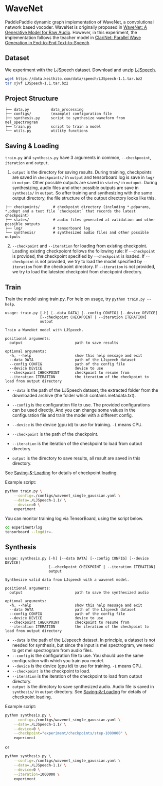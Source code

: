 # WaveNet

PaddlePaddle dynamic graph implementation of WaveNet, a convolutional network based vocoder. WaveNet is originally proposed in [WaveNet: A Generative Model for Raw Audio](https://arxiv.org/abs/1609.03499). However, in this experiment, the implementation follows the teacher model in [ClariNet: Parallel Wave Generation in End-to-End Text-to-Speech](arxiv.org/abs/1807.07281).


## Dataset

We experiment with the LJSpeech dataset. Download and unzip [LJSpeech](https://keithito.com/LJ-Speech-Dataset/).

```bash
wget https://data.keithito.com/data/speech/LJSpeech-1.1.tar.bz2
tar xjvf LJSpeech-1.1.tar.bz2
```

## Project Structure

```text
├── data.py          data_processing
├── configs/         (example) configuration file
├── synthesis.py     script to synthesize waveform from mel_spectrogram
├── train.py         script to train a model
└── utils.py         utility functions
```

## Saving & Loading
`train.py` and `synthesis.py` have 3 arguments in common, `--checkpooint`, `iteration` and `output`.

1. `output` is the directory for saving results.
During training, checkpoints are saved in `checkpoints/` in `output` and tensorboard log is save in `log/` in `output`. Other possible outputs are saved in `states/` in `outuput`.
During synthesizing, audio files and other possible outputs are save in `synthesis/` in `output`.
So after training and synthesizing with the same output directory, the file structure of the output directory looks like this.

```text
├── checkpoints/      # checkpoint directory (including *.pdparams, *.pdopt and a text file `checkpoint` that records the latest checkpoint)
├── states/           # audio files generated at validation and other possible outputs
├── log/              # tensorboard log
└── synthesis/        # synthesized audio files and other possible outputs
```

2. `--checkpoint` and `--iteration` for loading from existing checkpoint. Loading existing checkpoiont follows the following rule:
If `--checkpoint` is provided, the checkpoint specified by `--checkpoint` is loaded.
If `--checkpoint` is not provided, we try to load the model specified by `--iteration` from the checkpoint directory. If `--iteration` is not provided, we try to load the latested checkpoint from checkpoint directory.

## Train

Train the model using train.py. For help on usage, try `python train.py --help`.

```text
usage: train.py [-h] [--data DATA] [--config CONFIG] [--device DEVICE]
                [--checkpoint CHECKPOINT | --iteration ITERATION]
                output

Train a WaveNet model with LJSpeech.

positional arguments:
  output                        path to save results

optional arguments:
  -h, --help                    show this help message and exit
  --data DATA                   path of the LJspeech dataset
  --config CONFIG               path of the config file
  --device DEVICE               device to use
  --checkpoint CHECKPOINT       checkpoint to resume from
  --iteration ITERATION         the iteration of the checkpoint to load from output directory
```

- `--data` is the path of the LJSpeech dataset, the extracted folder from the downloaded archive (the folder which contains metadata.txt).
- `--config` is the configuration file to use. The provided configurations can be used directly. And you can change some values in the configuration file and train the model with a different config.
- `--device` is the device (gpu id) to use for training. `-1` means CPU.

- `--checkpoint` is the path of the checkpoint.
- `--iteration` is the iteration of the checkpoint to load from output directory.
- `output` is the directory to save results, all result are saved in this directory.

See [Saving-&-Loading](#Saving-&-Loading) for details of checkpoint loading.


Example script:

```bash
python train.py \
    --config=./configs/wavenet_single_gaussian.yaml \
    --data=./LJSpeech-1.1/ \
    --device=0 \
    experiment
```

You can monitor training log via TensorBoard, using the script below.

```bash
cd experiment/log
tensorboard --logdir=.
```

## Synthesis
```text
usage: synthesis.py [-h] [--data DATA] [--config CONFIG] [--device DEVICE]
                    [--checkpoint CHECKPOINT | --iteration ITERATION]
                    output

Synthesize valid data from LJspeech with a wavenet model.

positional arguments:
  output                        path to save the synthesized audio

optional arguments:
  -h, --help                    show this help message and exit
  --data DATA                   path of the LJspeech dataset
  --config CONFIG               path of the config file
  --device DEVICE               device to use
  --checkpoint CHECKPOINT       checkpoint to resume from
  --iteration ITERATION         the iteration of the checkpoint to load from output directory
```

- `--data` is the path of the LJspeech dataset. In principle, a dataset is not needed for synthesis, but since the input is mel spectrogram, we need to get mel spectrogram from audio files.
- `--config` is the configuration file to use. You should use the same configuration with which you train you model.
- `--device` is the device (gpu id) to use for training. `-1` means CPU.
- `--checkpoint` is the checkpoint to load.
- `--iteration` is the iteration of the checkpoint to load from output directory.
- `output` is the directory to save synthesized audio. Audio file is saved in `synthesis/` in `output` directory.
See [Saving-&-Loading](#Saving-&-Loading) for details of checkpoint loading.


Example script:

```bash
python synthesis.py \
    --config=./configs/wavenet_single_gaussian.yaml \
    --data=./LJSpeech-1.1/ \
    --device=0 \
    --checkpoint="experiment/checkpoints/step-1000000" \
    experiment
```

or

```bash
python synthesis.py \
    --config=./configs/wavenet_single_gaussian.yaml \
    --data=./LJSpeech-1.1/ \
    --device=0 \
    --iteration=1000000 \
    experiment
```
